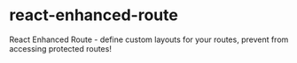 # react-enhanced-route
React Enhanced Route - define custom layouts for your routes, prevent from accessing protected routes!
